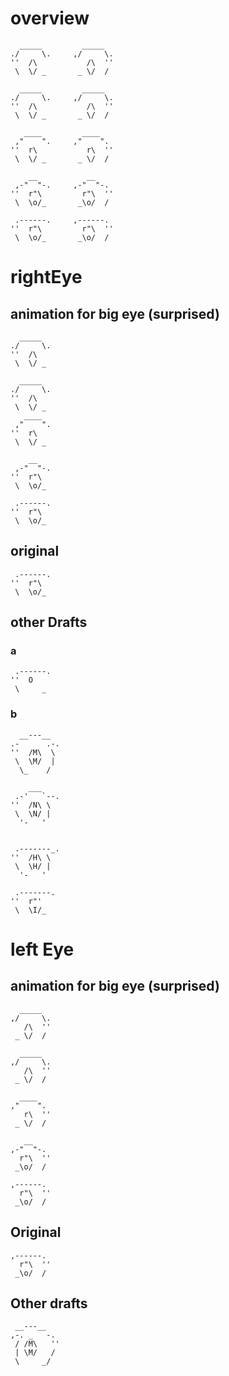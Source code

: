# overview

```
  _____         _____
./     \.     ,/     \.
''  /\           /\  ''
 \  \/ _       _ \/  /

  _____         _____
./     \.     ,/     \.
''  /\           /\  ''
 \  \/ _       _ \/  /

   ____         ____
 ,"    ".     ,"    ".
''  r\           r\  ''
 \  \/ _       _ \/  /

    __           __
 ,-"  "-.     ,-"  "-.
''  r"\         r"\  ''
 \  \o/_       _\o/  /

 .------.     ,------.
''  r"\         r"\  ''
 \  \o/_       _\o/  /

```


# rightEye


## animation for big eye (surprised)

```
  _____
./     \.
''  /\
 \  \/ _

  _____
./     \.
''  /\
 \  \/ _
   ____
 ,"    ".
''  r\
 \  \/ _

    __
 ,-"  "-.
''  r"\
 \  \o/_

 .------.
''  r"\
 \  \o/_

```


## original

```
 .------.
''  r"\
 \  \o/_
```

## other Drafts

### a

```
 .------.
''  O
 \     _
```

### b

```
  __---__
.-      .-.
''  /M\  \
 \  \M/  |
  \_    /

    ___
 .-'   `--.
''  /N\ \
 \  \N/ |
  '-   '


 .-------_.
''  /H\ \
 \  \H/ |
  '-   '

 .-------.
''  r"'
 \  \I/_

```




# left Eye

## animation for big eye (surprised)

```
  _____
,/     \.
   /\  ''
 _ \/  /

  _____
,/     \.
   /\  ''
 _ \/  /

  ____
,"    ".
   r\  ''
 _ \/  /

   __
,-"  "-.
  r"\  ''
 _\o/  /

,------.
  r"\  ''
 _\o/  /

```

## Original


```
,------.
  r"\  ''
 _\o/  /
```


## Other drafts


```
 __---__
,-. _   -.
 / /M\   ''
 | \M/   /
 \     _/
```
